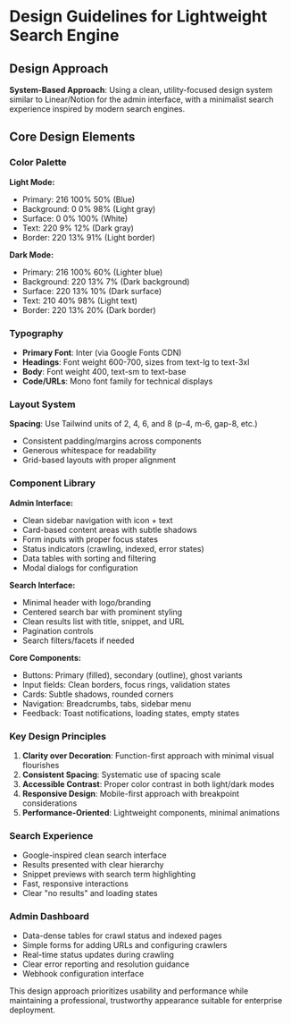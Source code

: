 # Design Guidelines for Lightweight Search Engine

## Design Approach
**System-Based Approach**: Using a clean, utility-focused design system similar to Linear/Notion for the admin interface, with a minimalist search experience inspired by modern search engines.

## Core Design Elements

### Color Palette
**Light Mode:**
- Primary: 216 100% 50% (Blue)
- Background: 0 0% 98% (Light gray)
- Surface: 0 0% 100% (White)
- Text: 220 9% 12% (Dark gray)
- Border: 220 13% 91% (Light border)

**Dark Mode:**
- Primary: 216 100% 60% (Lighter blue)
- Background: 220 13% 7% (Dark background)
- Surface: 220 13% 10% (Dark surface)
- Text: 210 40% 98% (Light text)
- Border: 220 13% 20% (Dark border)

### Typography
- **Primary Font**: Inter (via Google Fonts CDN)
- **Headings**: Font weight 600-700, sizes from text-lg to text-3xl
- **Body**: Font weight 400, text-sm to text-base
- **Code/URLs**: Mono font family for technical displays

### Layout System
**Spacing**: Use Tailwind units of 2, 4, 6, and 8 (p-4, m-6, gap-8, etc.)
- Consistent padding/margins across components
- Generous whitespace for readability
- Grid-based layouts with proper alignment

### Component Library

**Admin Interface:**
- Clean sidebar navigation with icon + text
- Card-based content areas with subtle shadows
- Form inputs with proper focus states
- Status indicators (crawling, indexed, error states)
- Data tables with sorting and filtering
- Modal dialogs for configuration

**Search Interface:**
- Minimal header with logo/branding
- Centered search bar with prominent styling
- Clean results list with title, snippet, and URL
- Pagination controls
- Search filters/facets if needed

**Core Components:**
- Buttons: Primary (filled), secondary (outline), ghost variants
- Input fields: Clean borders, focus rings, validation states
- Cards: Subtle shadows, rounded corners
- Navigation: Breadcrumbs, tabs, sidebar menu
- Feedback: Toast notifications, loading states, empty states

### Key Design Principles
1. **Clarity over Decoration**: Function-first approach with minimal visual flourishes
2. **Consistent Spacing**: Systematic use of spacing scale
3. **Accessible Contrast**: Proper color contrast in both light/dark modes
4. **Responsive Design**: Mobile-first approach with breakpoint considerations
5. **Performance-Oriented**: Lightweight components, minimal animations

### Search Experience
- Google-inspired clean search interface
- Results presented with clear hierarchy
- Snippet previews with search term highlighting
- Fast, responsive interactions
- Clear "no results" and loading states

### Admin Dashboard
- Data-dense tables for crawl status and indexed pages
- Simple forms for adding URLs and configuring crawlers
- Real-time status updates during crawling
- Clear error reporting and resolution guidance
- Webhook configuration interface

This design approach prioritizes usability and performance while maintaining a professional, trustworthy appearance suitable for enterprise deployment.